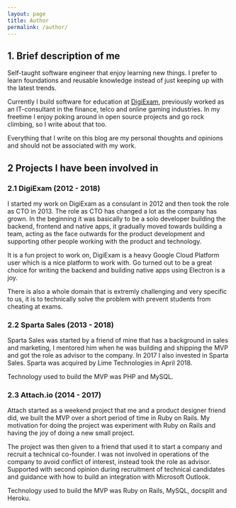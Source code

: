 ```yaml
---
layout: page
title: Author
permalink: /author/
---
```


## 1. Brief description of me

Self-taught software engineer that enjoy learning new things. I prefer to learn foundations and reusable knowledge instead of just keeping up with the latest trends.

Currently I build software for education at [DigiExam](https://www.digiexam.se), previously worked as an IT-consultant in the finance, telco and online gaming industries. In my freetime I enjoy poking around in open source projects and go rock climbing, so I write about that too.

Everything that I write on this blog are my personal thoughts and opinions and should not be associated with my work.

## 2 Projects I have been involved in

### 2.1 DigiExam (2012 - 2018)

I started my work on DigiExam as a consulant in 2012 and then took the role as CTO in 2013. The role as CTO has changed a lot as the company has grown. In the beginning it was basically to be a solo developer building the backend, frontend and native apps, it gradually moved towards building a team, acting as the face outwards for the product development and supporting other people working with the product and technology.

It is a fun project to work on, DigiExam is a heavy Google Cloud Platform user which is a nice platform to work with. Go turned out to be a great choice for writing the backend and building native apps using Electron is a joy.

There is also a whole domain that is extremly challenging and very specific to us, it is to technically solve the problem with prevent students from cheating at exams.

### 2.2 Sparta Sales (2013 - 2018)

Sparta Sales was started by a friend of mine that has a background in sales and marketing, I mentored him when he was building and shipping the MVP and got the role as advisor to the company. In 2017 I also invested in Sparta Sales. Sparta was acquired by Lime Technologies in April 2018.

Technology used to build the MVP was PHP and MySQL.

### 2.3 Attach.io (2014 - 2017)

Attach started as a weekend project that me and a product designer friend did, we built the MVP over a short period of time in Ruby on Rails. My motivation for doing the project was experiment with Ruby on Rails and having the joy of doing a new small project.

The project was then given to a friend that used it to start a company and recruit a technical co-founder. I was not involved in operations of the company to avoid conflict of interest, instead took the role as advisor. Supported with second opinion during recruitment of technical candidates and guidance with how to build an integration with Microsoft Outlook.

Technology used to build the MVP was Ruby on Rails, MySQL, docsplit and Heroku.
